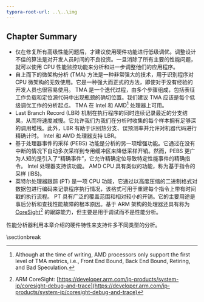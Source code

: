 ```yaml
---
typora-root-url: ..\..\img
---
```


## Chapter Summary

* 仅在修复所有高级性能问题后，才建议使用硬件功能进行低级调优。调整设计不佳的算法是对开发人员时间的不良投资。一旦消除了所有主要的性能问题，就可以使用 CPU 性能监控功能来分析和进一步调整他们的应用程序。
* 自上而下的微架构分析 (TMA) 方法是一种非常强大的技术，用于识别程序对 CPU 微架构的无效使用。它是一种强大而正式的方法，即使对于没有经验的开发人员也很容易使用。 TMA 是一个迭代过程，由多个步骤组成，包括表征工作负载和定位源代码中出现瓶颈的确切位置。我们建议 TMA 应该是每个低级调优工作的分析起点。 TMA 在 Intel 和 AMD[^1] 处理器上可用。
* Last Branch Record (LBR) 机制在执行程序的同时连续记录最近的分支结果，从而将速度减慢。它允许我们为我们在分析时收集的每个样本拥有足够深的调用堆栈。此外，LBR 有助于识别热分支、误预测率并允许对机器代码进行精确计时。 Intel 和 AMD 处理器支持 LBR。
* 基于处理器事件的采样 (PEBS) 功能是分析的另一项增强功能。它通过在没有中断的情况下自动多次采样到专用缓冲区来降低采样开销。然而，PEBS 更广为人知的是引入了“精确事件”，它允许精确定位导致特定性能事件的精确指令。 Intel 处理器支持该功能。 AMD CPU 具有类似的功能，称为基于指令的采样 (IBS)。
* 英特尔处理器跟踪 (PT) 是一项 CPU 功能，它通过以高度压缩的二进制格式对数据包进行编码来记录程序执行情况，该格式可用于重建每个指令上带有时间戳的执行流程。 PT 具有广泛的覆盖范围和相对较小的开销。它的主要用途是事后分析和查找性能故障的根本原因。基于 ARM 架构的处理器还具有称为 [CoreSight](https://developer.arm.com/ip-products/system-ip/coresight-debug-and-trace)[^2] 的跟踪能力，但主要是用于调试而不是性能分析。

性能分析器利用本章介绍的硬件特性来支持许多不同类型的分析。

[^1]: Although at the time of writing, AMD processors only support the first level of TMA metrics, i.e., Front End Bound, Back End Bound, Retiring, and Bad Speculation.
[^2]: ARM CoreSight: [https://developer.arm.com/ip-products/system-ip/coresight-debug-and-trace](https://developer.arm.com/ip-products/system-ip/coresight-debug-and-trace)

\sectionbreak

